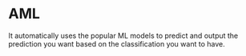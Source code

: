 # AML
It automatically uses the popular ML models to predict and output the prediction you want based on the classification you want to have.
